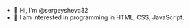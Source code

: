 - 👋 Hi, I’m @sergeysheva32
- 👀 I am interested in programming in HTML, CSS, JavaScript.

<!---
sergeysheva32/sergeysheva32 is a ✨ special ✨ repository because its `README.md` (this file) appears on your GitHub profile.
You can click the Preview link to take a look at your changes.
--->
